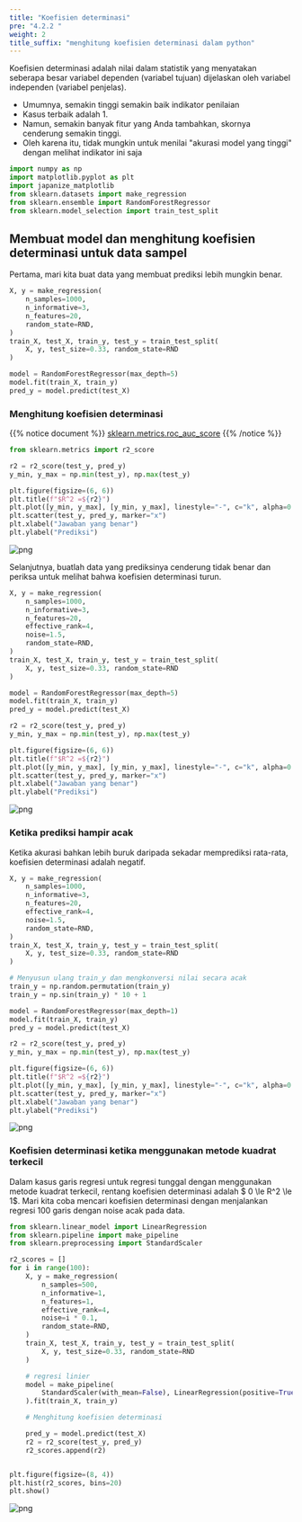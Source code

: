 ```yaml
---
title: "Koefisien determinasi"
pre: "4.2.2 "
weight: 2
title_suffix: "menghitung koefisien determinasi dalam python"
---
```


Koefisien determinasi adalah nilai dalam statistik yang menyatakan seberapa besar variabel dependen (variabel tujuan) dijelaskan oleh variabel independen (variabel penjelas).

- Umumnya, semakin tinggi semakin baik indikator penilaian
- Kasus terbaik adalah 1.
- Namun, semakin banyak fitur yang Anda tambahkan, skornya cenderung semakin tinggi.
- Oleh karena itu, tidak mungkin untuk menilai "akurasi model yang tinggi" dengan melihat indikator ini saja

```python
import numpy as np
import matplotlib.pyplot as plt
import japanize_matplotlib
from sklearn.datasets import make_regression
from sklearn.ensemble import RandomForestRegressor
from sklearn.model_selection import train_test_split
```


## Membuat model dan menghitung koefisien determinasi untuk data sampel
Pertama, mari kita buat data yang membuat prediksi lebih mungkin benar.


```python
X, y = make_regression(
    n_samples=1000,
    n_informative=3,
    n_features=20,
    random_state=RND,
)
train_X, test_X, train_y, test_y = train_test_split(
    X, y, test_size=0.33, random_state=RND
)

model = RandomForestRegressor(max_depth=5)
model.fit(train_X, train_y)
pred_y = model.predict(test_X)
```

### Menghitung koefisien determinasi
{{% notice document %}}
[sklearn.metrics.roc_auc_score](https://scikit-learn.org/stable/modules/generated/sklearn.metrics.roc_auc_score.html)
{{% /notice %}}


```python
from sklearn.metrics import r2_score

r2 = r2_score(test_y, pred_y)
y_min, y_max = np.min(test_y), np.max(test_y)

plt.figure(figsize=(6, 6))
plt.title(f"$R^2 =${r2}")
plt.plot([y_min, y_max], [y_min, y_max], linestyle="-", c="k", alpha=0.2)
plt.scatter(test_y, pred_y, marker="x")
plt.xlabel("Jawaban yang benar")
plt.ylabel("Prediksi")
```




    
![png](/images/eval/regression/r2_files/r2_6_1.png)
    

Selanjutnya, buatlah data yang prediksinya cenderung tidak benar dan periksa untuk melihat bahwa koefisien determinasi turun.


```python
X, y = make_regression(
    n_samples=1000,
    n_informative=3,
    n_features=20,
    effective_rank=4,
    noise=1.5,
    random_state=RND,
)
train_X, test_X, train_y, test_y = train_test_split(
    X, y, test_size=0.33, random_state=RND
)

model = RandomForestRegressor(max_depth=5)
model.fit(train_X, train_y)
pred_y = model.predict(test_X)
```


```python
r2 = r2_score(test_y, pred_y)
y_min, y_max = np.min(test_y), np.max(test_y)

plt.figure(figsize=(6, 6))
plt.title(f"$R^2 =${r2}")
plt.plot([y_min, y_max], [y_min, y_max], linestyle="-", c="k", alpha=0.2)
plt.scatter(test_y, pred_y, marker="x")
plt.xlabel("Jawaban yang benar")
plt.ylabel("Prediksi")
```


    
![png](/images/eval/regression/r2_files/r2_9_1.png)
    


### Ketika prediksi hampir acak

Ketika akurasi bahkan lebih buruk daripada sekadar memprediksi rata-rata, koefisien determinasi adalah negatif.


```python
X, y = make_regression(
    n_samples=1000,
    n_informative=3,
    n_features=20,
    effective_rank=4,
    noise=1.5,
    random_state=RND,
)
train_X, test_X, train_y, test_y = train_test_split(
    X, y, test_size=0.33, random_state=RND
)

# Menyusun ulang train_y dan mengkonversi nilai secara acak
train_y = np.random.permutation(train_y)
train_y = np.sin(train_y) * 10 + 1

model = RandomForestRegressor(max_depth=1)
model.fit(train_X, train_y)
pred_y = model.predict(test_X)
```


```python
r2 = r2_score(test_y, pred_y)
y_min, y_max = np.min(test_y), np.max(test_y)

plt.figure(figsize=(6, 6))
plt.title(f"$R^2 =${r2}")
plt.plot([y_min, y_max], [y_min, y_max], linestyle="-", c="k", alpha=0.2)
plt.scatter(test_y, pred_y, marker="x")
plt.xlabel("Jawaban yang benar")
plt.ylabel("Prediksi")
```



    
![png](/images/eval/regression/r2_files/r2_12_1.png)
    

### Koefisien determinasi ketika menggunakan metode kuadrat terkecil

Dalam kasus garis regresi untuk regresi tunggal dengan menggunakan metode kuadrat terkecil, rentang koefisien determinasi adalah $ 0 \le R^2 \le 1$.
Mari kita coba mencari koefisien determinasi dengan menjalankan regresi 100 garis dengan noise acak pada data.


```python
from sklearn.linear_model import LinearRegression
from sklearn.pipeline import make_pipeline
from sklearn.preprocessing import StandardScaler

r2_scores = []
for i in range(100):
    X, y = make_regression(
        n_samples=500,
        n_informative=1,
        n_features=1,
        effective_rank=4,
        noise=i * 0.1,
        random_state=RND,
    )
    train_X, test_X, train_y, test_y = train_test_split(
        X, y, test_size=0.33, random_state=RND
    )

    # regresi linier
    model = make_pipeline(
        StandardScaler(with_mean=False), LinearRegression(positive=True)
    ).fit(train_X, train_y)

    # Menghitung koefisien determinasi

    pred_y = model.predict(test_X)
    r2 = r2_score(test_y, pred_y)
    r2_scores.append(r2)


plt.figure(figsize=(8, 4))
plt.hist(r2_scores, bins=20)
plt.show()
```


    
![png](/images/eval/regression/r2_files/r2_14_0.png)
    

